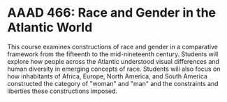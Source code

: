 # AAAD 466: Race and Gender in the Atlantic World

This course examines constructions of race and gender in a comparative framework from the fifteenth to the mid-nineteenth century. Students will explore how people across the Atlantic understood visual differences and human diversity in emerging concepts of race. Students will also focus on how inhabitants of Africa, Europe, North America, and South America constructed the category of "woman" and "man" and the constraints and liberties these constructions imposed.